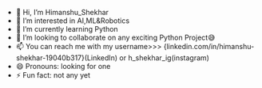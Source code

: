 - 👋 Hi, I’m Himanshu_Shekhar
- 👀 I’m interested in AI,ML&Robotics
- 🌱 I’m currently learning Python
- 💞️ I’m looking to collaborate on any exciting Python Project😅
- 📫 You can reach me with my username>>> {linkedin.com/in/himanshu-shekhar-19040b317}(LinkedIn) or h_shekhar_ig(instagram)   
- 😄 Pronouns: looking for one 
- ⚡ Fun fact: not any yet
